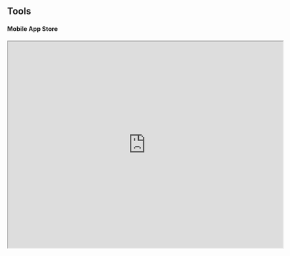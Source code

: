 ## Tools

#### Mobile App Store

<iframe src="https://docs.google.com/a/redbookconnect.com/file/d/0B_-da_9QnvPBUlJNMkl5VW9BNFk/preview" width="640" height="480"></iframe>